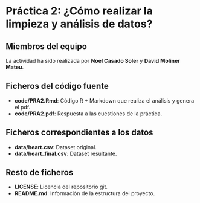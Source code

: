# Práctica 2: ¿Cómo realizar la limpieza y análisis de datos?

## Miembros del equipo

La actividad ha sido realizada por **Noel Casado Soler** y **David Moliner Mateu**.

## Ficheros del código fuente

* **code/PRA2.Rmd**: Código R + Markdown que realiza el análisis y genera el pdf.
* **code/PRA2.pdf**: Respuesta a las cuestiones de la práctica.

## Ficheros correspondientes a los datos

* **data/heart.csv**: Dataset original.
* **data/heart_final.csv**: Dataset resultante.

## Resto de ficheros

* **LICENSE**: Licencia del repositorio git.
* **README.md**: Información de la estructura del proyecto.
